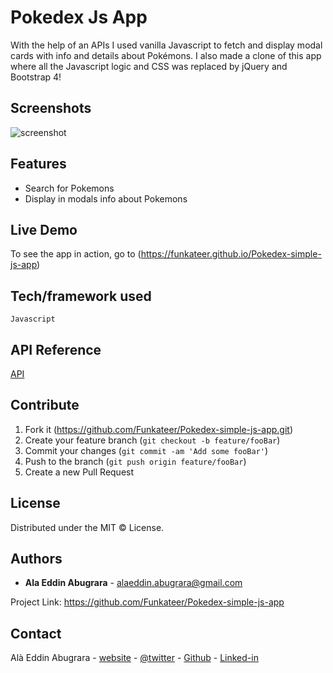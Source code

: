 # Pokedex Js App
With the help of an APIs I used vanilla Javascript to fetch and display modal cards with info and details about Pokémons. I also made a clone of this app where all the Javascript logic and CSS was replaced by jQuery and Bootstrap 4!


## Screenshots
![screenshot](https://alabugrara.com/img/poster-Pokedex-js-app.png)


## Features
- Search for Pokemons
- Display in modals info about Pokemons


## Live Demo
To see the app in action, go to (https://funkateer.github.io/Pokedex-simple-js-app)


## Tech/framework used
```
Javascript
```


## API Reference
[API](https://pokeapi.co/)


## Contribute
1. Fork it (<https://github.com/Funkateer/Pokedex-simple-js-app.git>)
2. Create your feature branch (`git checkout -b feature/fooBar`)
3. Commit your changes (`git commit -am 'Add some fooBar'`)
4. Push to the branch (`git push origin feature/fooBar`)
5. Create a new Pull Request


## License
Distributed under the MIT ©  License.


## Authors
* **Ala Eddin Abugrara** - alaeddin.abugrara@gmail.com

Project Link: https://github.com/Funkateer/Pokedex-simple-js-app


## Contact
Alà Eddin Abugrara - [website](http://www.alabugrara.com) - [@twitter](https://twitter.com/twitter_handle) - [Github](https://github.com/Funkateer) - [Linked-in](https://www.linkedin.com/in/al%C3%A0-eddin-abugrara-214ba5115/)


<!-- Markdown links & imgs  -->
